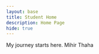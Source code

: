 ```yaml
---
layout: base
title: Student Home 
description: Home Page
hide: true
---
```


My journey starts here. Mihir Thaha

